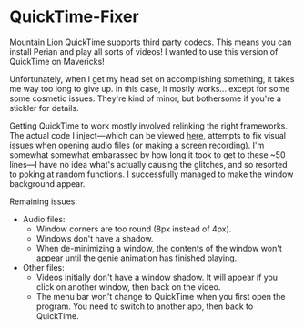 # QuickTime-Fixer
Mountain Lion QuickTime supports third party codecs. This means you can install Perian and play all sorts of videos! I wanted to use this version of QuickTime on Mavericks!

Unfortunately, when I get my head set on accomplishing something, it takes me way too long to give up. In this case, it mostly works... except for some some cosmetic issues. They're kind of minor, but bothersome if you're a stickler for details.

Getting QuickTime to work mostly involved relinking the right frameworks. The actual code I inject—which can be viewed [here](https://github.com/Wowfunhappy/QuickTime-Fixer/blob/master/QuickTimeFixer/NSObject%2BSwizzling.m), attempts to fix visual issues when opening audio files (or making a screen recording). I'm somewhat somewhat embarassed by how long it took to get to these ~50 lines—I have no idea what's actually causing the glitches, and so resorted to poking at random functions. I successfully managed to make the window background appear.

Remaining issues:
- Audio files:
  - Window corners are too round (8px instead of 4px).
  - Windows don't have a shadow.
  - When de-minimizing a window, the contents of the window won't appear until the genie animation has finished playing.
- Other files:
  - Videos initially don't have a window shadow. It will appear if you click on another window, then back on the video.
  - The menu bar won't change to QuickTime when you first open the program. You need to switch to another app, then back to QuickTime.
 
